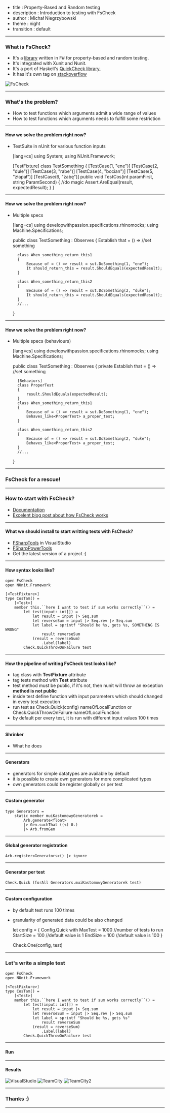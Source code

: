 - title : Property-Based and Random testing
- description : Introduction to testing with FsCheck
- author : Michał Niegrzybowski
- theme : night
- transition : default

***

### What is FsCheck?

- It's a [library](https://github.com/fscheck/FsCheck) written in F# for property-based and random testing. 
- It's integrated with Xunit and Nunit.
- It's a port of Haskell's [QuickCheck library.](https://wiki.haskell.org/Introduction_to_QuickCheck1)
- It has it's own tag on [stackoverflow](http://stackoverflow.com/questions/tagged/fscheck)

![FsCheck](images/logo.png)

***

### What's the problem?

- How to test functions which arguments admit a wide range of values
- How to test functions which arguments needs to fulfill some restriction

---

#### How we solve the problem right now?

- TestSuite in nUnit for various function inputs


    [lang=cs]
    using System;
    using NUnit.Framework;

    [TestFixture]
    class TestSomething
    {
        [TestCase(1, "ene")]
        [TestCase(2, "dułe")]
        [TestCase(3, "rabe")]
        [TestCase(4, "bocian")]
        [TestCase(5, "złapał")]
        [TestCase(6, "żabę")]
        public void TestCos(int paramFirst, string ParamSecond)
        {
            //do magic
            Assert.AreEqual(result, expectedResult);
        }
    }

---

#### How we solve the problem right now?

- Multiple specs


    [lang=cs]
    using developwithpassion.specifications.rhinomocks;
    using Machine.Specifications;

    public class TestSomething : Observes
    {
        Establish that = () => //set something

        class When_something_return_this1
        {
            Because of = () => result = sut.DoSomething(1, "ene");
            It should_return_this = result.ShouldEquals(expectedResult);
        }

        class When_something_return_this2
        {
            Because of = () => result = sut.DoSomething(2, "dułe");
            It should_return_this = result.ShouldEquals(expectedResult);
        }
        //...
    }

---

#### How we solve the problem right now?

- Multiple specs (behaviours)


    [lang=cs]
    using developwithpassion.specifications.rhinomocks;
    using Machine.Specifications;

    public class TestSomething : Observes
    {
        private Establish that = () => //set something

        [Behaviors]
        class ProperTest
        {
            result.ShouldEquals(expectedResult);
        }
        class When_something_return_this1
        {
            Because of = () => result = sut.DoSomething(1, "ene");
            Behaves_like<ProperTest> a_proper_test;
        }

        class When_something_return_this2
        {
            Because of = () => result = sut.DoSomething(2, "dułe");
            Behaves_like<ProperTest> a_proper_test;
        }
        //...
    }

---

### FsCheck for a rescue!

***

### How to start with FsCheck?

- [Documentation](https://fscheck.github.io/FsCheck/)
- [Excelent blog post about how FsCheck works](http://fsharpforfunandprofit.com/posts/property-based-testing/)

---

#### What we should install to start writting tests with FsCheck?

- [FSharpTools](https://chocolatey.org/packages/visualfsharptools) in VisualStudio
- [FSharpPowerTools](https://marketplace.visualstudio.com/items?itemName=FSharpSoftwareFoundation.VisualFPowerTools)
- Get the latest version of a project :)

---

#### How syntax looks like?

    open FsCheck
    open NUnit.Framework

    [<TestFixture>]
    type CosTam() =
        [<Test>]
        member this.``here I want to test if sum works correctly``() =
            let test(input: int[]) =
                let result = input |> Seq.sum
                let reverseSum = input |> Seq.rev |> Seq.sum
                let label = sprintf "Should be %s, gets %s, SOMETHING IS WRONG" 
                    result reverseSum
                (result = reverseSum)
                    .Label(label)
            Check.QuickThrowOnFailure test

---

#### How the pipeline of writing FsCheck test looks like?

- tag class with **TestFixture** attribute
- tag tests method with **Test** attribute
- test method must be public, if it's not, then nunit will throw an exception **method is not public**
- inside test define function with input parameters which should changed in every test execution
- run test as Check.Quick(config) nameOfLocalFunction or Check.QuickThrowOnFailure nameOfLocalFunction
- by default per every test, it is run with different input values 100 times

---

#### Shrinker

- What he does

---

#### Generators

- generators for simple datatypes are available by default
- it is possible to create own generators for more complicated types
- own generators could be register globally or per test

---

#### Custom generator

    type Generators =
        static member muiKastomowyGeneratorek =
            Arb.generate<float>
            |> Gen.suchThat ((<) 0.)
            |> Arb.fromGen

---

#### Global generator registration

    Arb.register<Generators>() |> ignore

---

#### Generator per test

    Check.Quick (forAll Generators.muiKastomowyGeneratorek test)

---

#### Custom configuration

- by default test runs 100 times
- granularity of generated data could be also changed


    let config = {
        Config.Quick with
            MaxTest = 1000 //number of tests to run
            StartSize = 100 //default value is 1
            EndSize = 100 //default value is 100
    }

    Check.One(config, test)

***

### Let's write a simple test

    open FsCheck
    open NUnit.Framework

    [<TestFixture>]
    type CosTam() =
        [<Test>]
        member this.``here I want to test if sum works correctly``() =
            let test(input: int[]) =
                let result = input |> Seq.sum
                let reverseSum = input |> Seq.rev |> Seq.sum
                let label = sprintf "Should be %s, gets %s" 
                    result reverseSum
                (result = reverseSum)
                    .Label(label)
            Check.QuickThrowOnFailure test

---

#### Run

---

#### Results

![VisualStudio](images/visual.png)
![TeamCity](images/teamcity.png)
![TeamCity2](images/teamcity2.png)

***

### Thanks :)

***
